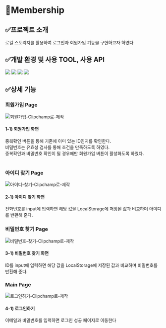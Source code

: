 # 📖Membership 
## ✅프로젝트 소개
<div>로컬 스토리지를 활용하여 로그인과 회원가입 기능을 구현하고자 하였다</div>

## ✅개발 환경 및 사용 TOOL, 사용 API
<div>
  <img src="https://img.shields.io/badge/HTML-E34F26?style=for-the-badge&logo=html5&logoColor=white" />
  <img src="https://img.shields.io/badge/CSS-1572B6?style=for-the-badge&logo=css3&logoColor=white" />
  <img src="https://img.shields.io/badge/JavaScript-F7DF1E?style=for-the-badge&logo=javascript&logoColor=white" />
  <img src="https://img.shields.io/badge/Github-181717?style=for-the-badge&logo=github&logoColor=white" />
</div>

## ✅상세 기능
### 회원가입 Page
![회원가입-Clipchamp로-제작](https://github.com/user-attachments/assets/7a515462-e67f-49ea-95c5-d4c4bb34bbc3)

<!-- 내용 -->
#### 1-1) 회원가입 화면
<div>중복확인 버튼을 통해 기존에 이미 있는 ID인지를 확인한다.</div>
<div>비밀번호는 유효성 검사를 통해 조건을 만족하도록 하였다.</div>
<div>중복확인과 비밀번호 확인이 될 경우에만 회원가입 버튼이 활성화도록 하였다.</div>
<br>

### 아이디 찾기 Page

![아이디-찾기-Clipchamp로-제작](https://github.com/user-attachments/assets/2c0994b2-1abf-49c1-996d-fb58ba412ebc)

<!-- 내용 -->
#### 2-1) 아이디 찾기 화면
<div>전화번호를 input에 입력하면 해당 값을 LocalStorage에 저장된 값과 비교하며 아이디를 반환해 준다.</div>

### 비밀번호 찾기 Page
![비밀번호-찾기-Clipchamp로-제작](https://github.com/user-attachments/assets/cbdc4adf-a1d5-4240-b278-6dc9f4ca08e7)

#### 3-1) 비밀번호 찾기 화면
<div>ID를 input에 입력하면 해당 값을 LocalStorage에 저장된 값과 비교하며 비밀번호를 반환해 준다.</div>

### Main Page
![로그인하기-Clipchamp로-제작](https://github.com/user-attachments/assets/c5e32a69-882a-4dd2-9bd7-11d02e0a0f64)

#### 4-1) 로그인하기
<div>이메일과 비밀번호를 입력하면 로그인 성공 페이지로 이동한다</div>
